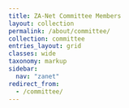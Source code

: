 ```yaml
---
title: ZA-Net Committee Members
layout: collection
permalink: /about/committee/
collection: committee
entries_layout: grid
classes: wide
taxonomy: markup
sidebar:
  nav: "zanet"
redirect_from:
  - /committee/
---
```



 
